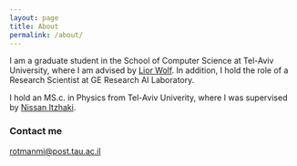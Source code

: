 ```yaml
---
layout: page
title: About
permalink: /about/
---
```


I am a graduate student in the School of Computer Science at Tel-Aviv University, where I am advised by [Lior Wolf](https://www.cs.tau.ac.il/~wolf/). In addition, I hold the role of a Research Scientist at GE Research AI Laboratory.

I hold an MS.c. in Physics from Tel-Aviv Univerity, where I was supervised by [Nissan Itzhaki](https://en-exact-sciences.tau.ac.il/profile/nitzhaki).

### Contact me

[rotmanmi@post.tau.ac.il](mailto:rotmanmi@post.tau.ac.il)
